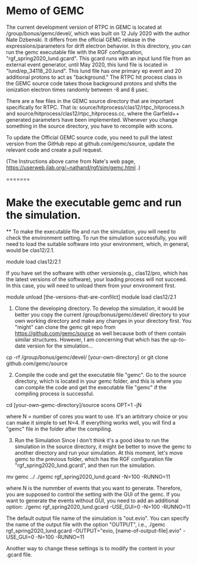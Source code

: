 # Memo of GEMC
The current development version of RTPC in GEMC is located at /group/bonus/gemc/devel/, which was built on 12 July 2020 with the author Nate Dzbenski. It differs from the official GEMC release in the expressions/parameters for drift electron behavior. In this directory, you can run the gemc executable file with the RGF configuration,  "rgf_spring2020_lund.gcard". This gcard runs with an input lund file from an external event generator, until May 2020, this lund file is located in "lund/ep_34118_20.lund". 
This lund file has one primary ep event and 20 additional protons to act as "background." The RTPC hit process class in the GEMC source code takes those background protons and shifts the ionization electron times randomly between -8 and 8 µsec.

There are a few files in the GEMC source directory that are important specifically for RTPC. That is: source/hitprocess/clas12/rtpc_hitprocess.h and source/hitprocess/clas12/rtpc_hitprocess.cc, where the Garfield++ generated parameters have been implemented. Whenever you change something in the source directory, you have to recompile with scons.

To update the Official GEMC source code, you need to pull the latest version from the GitHub repo at github.com/gemc/source, update the relevant code and create a pull request.

(The Instructions above came from Nate's web page, https://userweb.jlab.org/~nathand/rgf/sim/gemc.html .)

=======

# Make the executable gemc and run the simulation. 

** To make the executable file and run the simulation, you will need to check the environment setting. To run the simulation successfully, you will need to load the suitable software into your environment, which, in general, would be clas12/2.1.

<p>
  module load clas12/2.1
<p>

If you have set the software with other versions(e.g., clas12/pro, which has the latest versions of the software), your loading process will not succeed. In this case, you will need to unload them from your environment first. 

<p>
  module unload [the-versions-that-are-confilct]
  module load clas12/2.1
<p>
  

1. Clone the developing directory. 
To develop the simulation, it would be better you copy the current /group/bonus/gemc/devel/ directory to your own working directory and make any changes in your directory first. 
You "might" can clone the gemc git repo from https://github.com/gemc/source as well because both of them contain similar structures. However, I am concerning that which has the up-to-date version for the simulation...
<p>
  cp -rf /group/bonus/gemc/devel/ [your-own-directory]
or
  git clone github.com/gemc/source
<p>
  
2. Compile the code and get the executable file "gemc".
Go to the source directory, which is located in your gemc folder, and this is where you can compile the code and get the executable file "gemc" if the compiling process is successful.

<p>
  cd [your-own-gemc-directory]/source
  scons OPT=1 -jN 
<p>
where N = number of cores you want to use. It's an arbitrary choice or you can make it simple to set N=4. 
If everything works well, you will find a "gemc" file in the folder after the compiling. 

3. Run the Simulation
Since I don't think it's a good idea to run the simulation in the source directory, it might be better to move the gemc to another directory and run your simulation. At this moment, let's move gemc to the previous folder, which has the RGF configuration file "rgf_spring2020_lund.gcard", and then run the simulation. 

<p>
  mv gemc ../
  ./gemc rgf_spring2020_lund.gcard -N=100 -RUNNO=11
<p>
where N is the nummber of events that you want to generate. 
Therefore, you are supposed to control the setting with the GUI of the gemc. If you want to generate the events without GUI, you need to add an additional option:
  ./gemc rgf_spring2020_lund.gcard -USE_GUI=0 -N=100 -RUNNO=11
  
The default output file name of the simulation is "out.evio". You can specify the name of the output file with the option "OUTPUT", i.e.,
  ./gemc rgf_spring2020_lund.gcard -OUTPUT="evio, [name-of-output-file].evio" -USE_GUI=0 -N=100 -RUNNO=11
  
Another way to change these settings is to modify the content in your .gcard file. 
  


